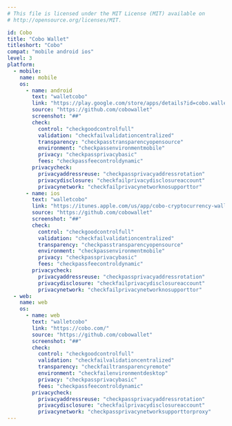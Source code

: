 ```yaml
---
# This file is licensed under the MIT License (MIT) available on
# http://opensource.org/licenses/MIT.

id: Cobo
title: "Cobo Wallet"
titleshort: "Cobo"
compat: "mobile android ios"
level: 3
platform:
  - mobile:
    name: mobile
    os:
      - name: android
        text: "walletcobo"
        link: "https://play.google.com/store/apps/details?id=cobo.wallet"
        source: "https://github.com/cobowallet"
        screenshot: "##"
        check:
          control: "checkgoodcontrolfull"
          validation: "checkfailvalidationcentralized"
          transparency: "checkpasstransparencyopensource"
          environment: "checkpassenvironmentmobile"
          privacy: "checkpassprivacybasic"
          fees: "checkpassfeecontroldynamic"
        privacycheck:
          privacyaddressreuse: "checkpassprivacyaddressrotation"
          privacydisclosure: "checkfailprivacydisclosureaccount"
          privacynetwork: "checkfailprivacynetworknosupporttor"
      - name: ios
        text: "walletcobo"
        link: "https://itunes.apple.com/us/app/cobo-cryptocurrency-wallet/id1406282615"
        source: "https://github.com/cobowallet"
        screenshot: "##"
        check:
          control: "checkgoodcontrolfull"
          validation: "checkfailvalidationcentralized"
          transparency: "checkpasstransparencyopensource"
          environment: "checkpassenvironmentmobile"
          privacy: "checkpassprivacybasic"
          fees: "checkpassfeecontroldynamic"
        privacycheck:
          privacyaddressreuse: "checkpassprivacyaddressrotation"
          privacydisclosure: "checkfailprivacydisclosureaccount"
          privacynetwork: "checkfailprivacynetworknosupporttor"
  - web:
    name: web
    os:
      - name: web
        text: "walletcobo"
        link: "https://cobo.com/"
        source: "https://github.com/cobowallet"
        screenshot: "##"
        check:
          control: "checkgoodcontrolfull"
          validation: "checkfailvalidationcentralized"
          transparency: "checkfailtransparencyremote"
          environment: "checkfailenvironmentdesktop"
          privacy: "checkpassprivacybasic"
          fees: "checkpassfeecontroldynamic"
        privacycheck:
          privacyaddressreuse: "checkpassprivacyaddressrotation"
          privacydisclosure: "checkfailprivacydisclosureaccount"
          privacynetwork: "checkpassprivacynetworksupporttorproxy"
---
```

